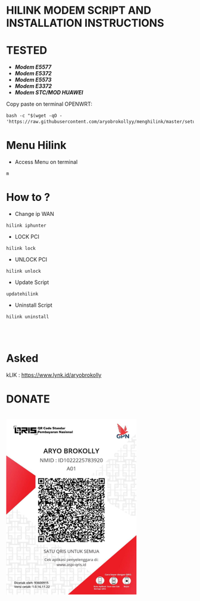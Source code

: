 # HILINK MODEM SCRIPT AND INSTALLATION INSTRUCTIONS
# TESTED
- ***Modem E5577***
- ***Modem E5372***
- ***Modem E5573***
- ***Modem E3372***
- ***Modem STC/MOD HUAWEI***


Copy paste on terminal OPENWRT:
```
bash -c "$(wget -qO - 'https://raw.githubusercontent.com/aryobrokollyy/menghilink/master/setup.sh')"
```
# Menu Hilink
- Access Menu on terminal
```
m
```
# How to ?

- Change ip WAN 
```
hilink iphunter
```
- LOCK PCI 
```
hilink lock
```
- UNLOCK PCI 
```
hilink unlock
```
- Update Script
```
updatehilink
```

- Uninstall Script
```
hilink uninstall
```

<br>
<br>

# Asked <br>
  kLIK : https://www.lynk.id/aryobrokolly
<br>
# DONATE
<br>

<img src="https://raw.githubusercontent.com/aryobrokolly/modepesawat/main/barcode-aryobrokolly.jpg" alt="DONASI" width="350" height="470" align="center">

